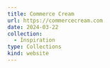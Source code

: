 ```yaml
---
title: Commerce Cream
url: https://commercecream.com
date: 2024-03-22
collection:
  - Inspiration
type: Collections
kind: website
---
```

